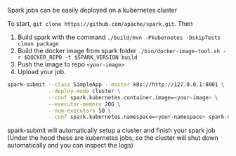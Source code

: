 Spark jobs can be easily deployed on a kubernetes cluster

To start, `git clone https://github.com/apache/spark.git`. Then

1. Build spark with the command `./build/mvn -Pkubernetes -DskipTests clean package`
2. Build the docker image from spark folder `./bin/docker-image-tool.sh -r $DOCKER_REPO -t $SPARK_VERSION build` 
3. Push the image to repo `<your-image>`
4. Upload your job. 
```bash
spark-submit --class SimpleApp --master k8s://http://127.0.0.1:8001 \
             --deploy-mode cluster \
             --conf spark.kubernetes.container.image=<your-image> \
             --executor-memory 20G \
             --num-executors 50 \
             --conf spark.kubernetes.namespace=<your-namespace> spark-sample.jar 
```

spark-submit will automatically setup a cluster and finish your spark job (Under the hood these are kubernetes jobs,
so the cluster will shut down automatically and you can inspect the logs)
